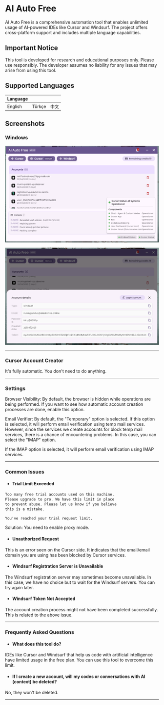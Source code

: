 # AI Auto Free

AI Auto Free is a comprehensive automation tool that enables unlimited usage of AI-powered IDEs like Cursor and Windsurf. The project offers cross-platform support and includes multiple language capabilities.

## Important Notice
This tool is developed for research and educational purposes only. Please use responsibly. The developer assumes no liability for any issues that may arise from using this tool.

## Supported Languages

| Language |  |  |
|----------|----------|----------|
| English  | Türkçe  | 中文 |

## Screenshots

### Windows
![AI Free](screenshots/r1.png)

![AI Free](screenshots/r2.png)
___
### Cursor Account Creator
It's fully automatic. You don't need to do anything.

___
### Settings
Browser Visibility: By default, the browser is hidden while operations are being performed. If you want to see how automatic account creation processes are done, enable this option.

Email Verifier: By default, the "Temporary" option is selected. If this option is selected, it will perform email verification using temp mail services. However, since the services we create accounts for block temp mail services, there is a chance of encountering problems. In this case, you can select the "IMAP" option.

If the IMAP option is selected, it will perform email verification using IMAP services.
___
### Common Issues
- #### Trial Limit Exceeded
```text
Too many free trial accounts used on this machine.
Please upgrade to pro. We have this limit in place
to prevent abuse. Please let us know if you believe
this is a mistake.
```

```text
You've reached your trial request limit.
```
Solution: You need to enable proxy mode.

- #### Unauthorized Request
This is an error seen on the Cursor side. It indicates that the email/email domain you are using has been blocked by Cursor services.

- #### Windsurf Registration Server is Unavailable
The Windsurf registration server may sometimes become unavailable. In this case, we have no choice but to wait for the Windsurf servers. You can try again later.

- #### Windsurf Token Not Accepted
The account creation process might not have been completed successfully. This is related to the above issue.
___
### Frequently Asked Questions
- #### What does this tool do?
IDEs like Cursor and Windsurf that help us code with artificial intelligence have limited usage in the free plan. You can use this tool to overcome this limit.

- #### If I create a new account, will my codes or conversations with AI (context) be deleted?
No, they won't be deleted.
___
